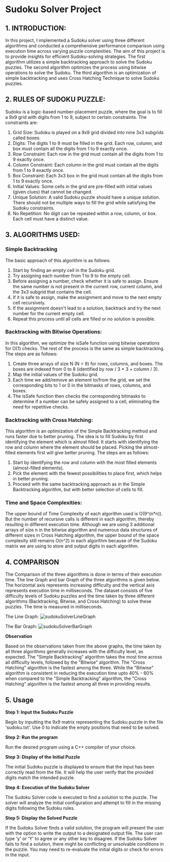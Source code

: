 # Sudoku Solver Project

## 1. INTRODUCTION:

In this project, I implemented a Sudoku solver using three different algorithms and conducted a comprehensive performance comparison using execution time across varying puzzle complexities. The aim of this project is to provide insights for efficient Sudoku-solving strategies. The first algorithm utilizes a simple backtracking approach to solve the Sudoku puzzles. The second algorithm optimizes the process using bitwise operations to solve the Sudoku. The third algorithm is an optimization of simple backtracking and uses Cross Hatching Technique to solve Sudoku puzzles.

## 2. RULES OF SUDOKU PUZZLE:

Sudoku is a logic-based number-placement puzzle, where the goal is to fill a 9x9 grid with digits from 1 to 9, subject to certain constraints. The constraints are:

1. Grid Size: Sudoku is played on a 9x9 grid divided into nine 3x3 subgrids called boxes.
2. Digits: The digits 1 to 9 must be filled in the grid. Each row, column, and box must contain all the digits from 1 to 9 exactly once.
3. Row Constraint: Each row in the grid must contain all the digits from 1 to 9 exactly once.
4. Column Constraint: Each column in the grid must contain all the digits from 1 to 9 exactly once.
5. Box Constraint: Each 3x3 box in the grid must contain all the digits from 1 to 9 exactly once.
6. Initial Values: Some cells in the grid are pre-filled with initial values (given clues) that cannot be changed.
7. Unique Solution: A valid Sudoku puzzle should have a unique solution. There should not be multiple ways to fill the grid while satisfying the Sudoku constraints.
8. No Repetition: No digit can be repeated within a row, column, or box. Each cell must have a distinct value.

## 3. ALGORITHMS USED:

### Simple Backtracking

The basic approach of this algorithm is as follows:

1. Start by finding an empty cell in the Sudoku grid.
2. Try assigning each number from 1 to 9 to the empty cell.
3. Before assigning a number, check whether it is safe to assign. Ensure the same number is not present in the current row, current column, and the 3x3 subgrid that contains the cell.
4. If it is safe to assign, make the assignment and move to the next empty cell recursively.
5. If the assignment doesn't lead to a solution, backtrack and try the next number for the current empty cell.
6. Repeat this process until all cells are filled or no solution is possible.

### Backtracking with Bitwise Operations:

In this algorithm, we optimize the isSafe function using bitwise operations for O(1) checks. The rest of the process is the same as simple backtracking. The steps are as follows:

1. Create three arrays of size N (N = 9) for rows, columns, and boxes. The boxes are indexed from 0 to 8 (identified by row / 3 * 3 + column / 3).
2. Map the initial values of the Sudoku grid.
3. Each time we add/remove an element to/from the grid, we set the corresponding bits to 1 or 0 in the bitmasks of rows, columns, and boxes.
4. The isSafe function then checks the corresponding bitmasks to determine if a number can be safely assigned to a cell, eliminating the need for repetitive checks.

### Backtracking with Cross Hatching:

This algorithm is an optimization of the Simple Backtracking method and runs faster due to better pruning. The idea is to fill Sudoku by first identifying the element which is almost filled. It starts with identifying the row and column where the element should be placed. Picking the almost-filled elements first will give better pruning. The steps are as follows:

1. Start by identifying the row and column with the most filled elements (almost-filled elements).
2. Pick the element with the fewest possibilities to place first, which helps in better pruning.
3. Proceed with the same backtracking approach as in the Simple Backtracking algorithm, but with better selection of cells to fill.

### Time and Space Complexities:

The upper bound of Time Complexity of each algorithm used is O(9^(n*n)). But the number of recursive calls is different in each algorithm, thereby resulting in different execution time. Although we are using 3 additional arrays of size n in the bitwise algorithm and numerous data structures of different sizes in Cross Hatching algorithm, the upper bound of the space complexity still remains O(n^2) in each algorithm because of the Sudoku matrix we are using to store and output digits in each algorithm.

## 4. COMPARISON

The Comparison of the three algorithms is done in terms of their execution time. The line Graph and bar Graph of the three algorithms is given below. The horizontal axis represents increasing difficulty and the vertical axis represents execution time in milliseconds. The dataset consists of five difficulty levels of Sudoku puzzles and the time taken by three different algorithms (Backtracking, Bitwise, and Cross Hatching) to solve these puzzles. The time is measured in milliseconds.

The Line Graph:
![sudokuSolverLineGraph](https://github.com/yatin-23k/Sudoku-Solver/assets/137977262/215edbca-3209-4fc7-80b1-e5c217088d2f)

The Bar Graph:
![sudokuSolverBarGraph](https://github.com/yatin-23k/Sudoku-Solver/assets/137977262/704143d7-3fba-45f3-ab92-a009acbbeb89)

**Observation**

Based on the observations taken from the above graphs, the time taken by all three algorithms generally increases with the difficulty level, as expected. The "Simple Backtracking" algorithm takes the most time across all difficulty levels, followed by the "Bitwise" algorithm. The "Cross Hatching" algorithm is the fastest among the three. While the "Bitwise" algorithm is consistent in reducing the execution time upto 40% - 60% when compared to the "Simple Backtracking" algorithm, the "Cross Hatching" algorithm is the fastest among all three in providing results.

## 5. Usage

**Step 1: Input the Sudoku Puzzle**

Begin by inputting the 9x9 matrix representing the Sudoku puzzle in the file 'sudoku.txt'. Use 0 to indicate the empty positions that need to be solved.

**Step 2: Run the program**

Run the desired program using a C++ compiler of your choice.

**Step 3: Display of the Initial Puzzle**

The initial Sudoku puzzle is displayed to ensure that the input has been correctly read from the file. It will help the user verify that the provided digits match the intended puzzle.

**Step 4: Execution of the Sudoku Solver**

The Sudoku Solver code is executed to find a solution to the puzzle. The solver will analyze the initial configuration and attempt to fill in the missing digits following the Sudoku rules.

**Step 5: Display the Solved Puzzle**

If the Sudoku Solver finds a valid solution, the program will present the user with the option to write the output to a designated output file. The user can type 'y' or 'Y' to agree or any other key to disagree. If the Sudoku Solver fails to find a solution, there might be conflicting or unsolvable conditions in the puzzle. You may need to re-evaluate the initial digits or check for errors in the input.
